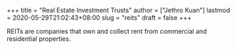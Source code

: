 +++
title = "Real Estate Investment Trusts"
author = ["Jethro Kuan"]
lastmod = 2020-05-29T21:02:43+08:00
slug = "reits"
draft = false
+++

REITs are companies that own and collect rent from commercial and residential properties.
